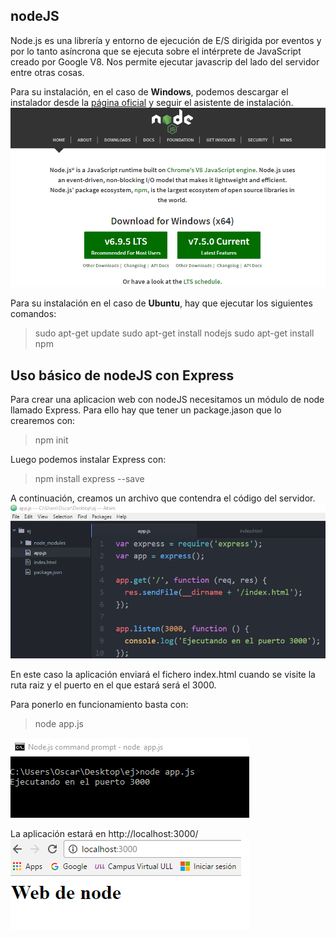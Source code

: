 ## nodeJS

Node.js es una librería y entorno de ejecución de E/S dirigida por eventos y por lo tanto asíncrona que se ejecuta sobre el intérprete de JavaScript creado por Google V8. Nos permite ejecutar javascrip del lado del servidor entre otras cosas.

Para su instalación, en el caso de **Windows**, podemos descargar el instalador desde la [página oficial](https://nodejs.org/en/) y seguir el asistente de instalación.
![](/manualHerramientas/assets/node.png)

Para su instalación en el caso de **Ubuntu**, hay que ejecutar los siguientes comandos:
> sudo apt-get update
> sudo apt-get install nodejs
> sudo apt-get install npm

## Uso básico de nodeJS con Express

Para crear una aplicacion web con nodeJS necesitamos un módulo de node llamado Express. Para ello hay que tener un package.jason que lo crearemos con:
> npm init

Luego podemos instalar Express con:
> npm install express --save

A continuación, creamos un archivo que contendra el código del servidor.
![](/manualHerramientas/assets/appjs.png)

En este caso la aplicación enviará el fichero index.html cuando se visite la ruta raiz y el puerto en el que estará será el 3000.

Para ponerlo en funcionamiento basta con:
> node app.js

![](/manualHerramientas/assets/nodeejecucion.png)

La aplicación estará en http://localhost:3000/
![](/manualHerramientas/assets/nodeweb.png)
